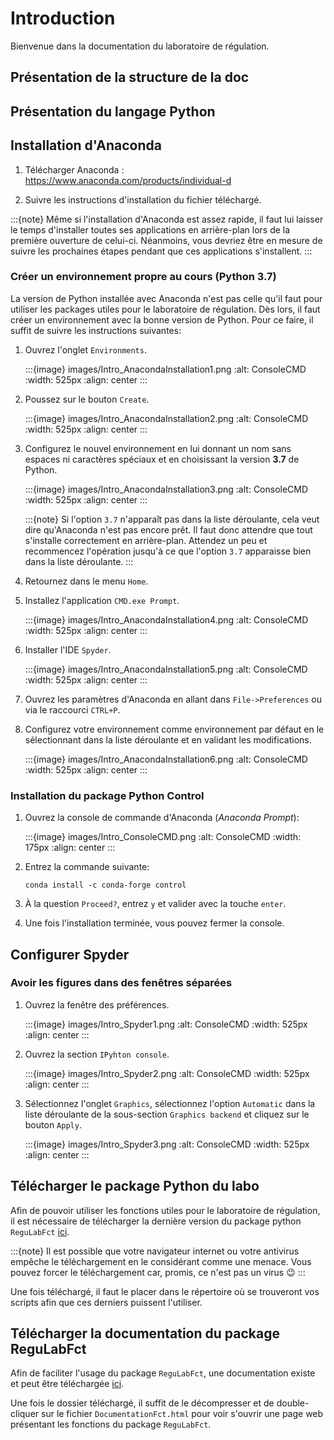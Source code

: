 # Introduction

Bienvenue dans la documentation du laboratoire de régulation.

## Présentation de la structure de la doc

## Présentation du langage Python

## Installation d'Anaconda

1. Télécharger Anaconda : https://www.anaconda.com/products/individual-d

2. Suivre les instructions d'installation du fichier téléchargé.

:::{note}
Même si l'installation d'Anaconda est assez rapide, il faut lui laisser le temps d'installer toutes ses applications en arrière-plan lors de la première ouverture de celui-ci. Néanmoins, vous devriez être en mesure de suivre les prochaines étapes pendant que ces applications s'installent.
:::

### Créer un environnement propre au cours (Python 3.7)

La version de Python installée avec Anaconda n'est pas celle qu'il faut pour utiliser les packages utiles pour le laboratoire de régulation. Dès lors, il faut créer un environnement avec la bonne version de Python. Pour ce faire, il suffit de suivre les instructions suivantes:

1. Ouvrez l'onglet `Environments`.

    :::{image} images/Intro_AnacondaInstallation1.png
    :alt: ConsoleCMD
    :width: 525px
    :align: center
    :::

2. Poussez sur le bouton `Create`.

    :::{image} images/Intro_AnacondaInstallation2.png
    :alt: ConsoleCMD
    :width: 525px
    :align: center
    :::

3. Configurez le nouvel environnement en lui donnant un nom sans espaces ni caractères spéciaux et en choisissant la version **3.7** de Python.

    :::{image} images/Intro_AnacondaInstallation3.png
    :alt: ConsoleCMD
    :width: 525px
    :align: center
    :::

    :::{note}
    Si l'option `3.7` n'apparaît pas dans la liste déroulante, cela veut dire qu'Anaconda n'est pas encore prêt. Il faut donc attendre que tout s'installe correctement en arrière-plan. Attendez un peu et recommencez l'opération jusqu'à ce que l'option `3.7` apparaisse bien dans la liste déroulante.
    :::

4. Retournez dans le menu `Home`.

5. Installez l'application `CMD.exe Prompt`.

    :::{image} images/Intro_AnacondaInstallation4.png
    :alt: ConsoleCMD
    :width: 525px
    :align: center
    :::

6. Installer l'IDE `Spyder`.

    :::{image} images/Intro_AnacondaInstallation5.png
    :alt: ConsoleCMD
    :width: 525px
    :align: center
    :::

7. Ouvrez les paramètres d'Anaconda en allant dans `File->Preferences` ou via le raccourci `CTRL+P`.

8. Configurez votre environnement comme environnement par défaut en le sélectionnant dans la liste déroulante et en validant les modifications.

    :::{image} images/Intro_AnacondaInstallation6.png
    :alt: ConsoleCMD
    :width: 525px
    :align: center
    :::

### Installation du package Python Control

1. Ouvrez la console de commande d'Anaconda (*Anaconda Prompt*):

    :::{image} images/Intro_ConsoleCMD.png
    :alt: ConsoleCMD
    :width: 175px
    :align: center
    :::

2. Entrez la commande suivante:
    ```
    conda install -c conda-forge control
    ```

3. À la question `Proceed?`, entrez `y` et valider avec la touche `enter`.

4. Une fois l'installation terminée, vous pouvez fermer la console.

## Configurer Spyder

### Avoir les figures dans des fenêtres séparées

1. Ouvrez la fenêtre des préférences.

    :::{image} images/Intro_Spyder1.png
    :alt: ConsoleCMD
    :width: 525px
    :align: center
    :::

2. Ouvrez la section `IPyhton console`.

    :::{image} images/Intro_Spyder2.png
    :alt: ConsoleCMD
    :width: 525px
    :align: center
    :::

3. Sélectionnez l'onglet `Graphics`, sélectionnez l'option `Automatic` dans la liste déroulante de la sous-section `Graphics backend` et cliquez sur le bouton `Apply`.

    :::{image} images/Intro_Spyder3.png
    :alt: ConsoleCMD
    :width: 525px
    :align: center
    :::

## Télécharger le package Python du labo
Afin de pouvoir utiliser les fonctions utiles pour le laboratoire de régulation, il est nécessaire de télécharger la dernière version du package python `ReguLabFct` [ici](https://studenthelmobe-my.sharepoint.com/:u:/g/personal/a_vanlaethem_helmo_be/ERCKwgbolmtMmXe6-FW0OOkBLWEK8-u5zAFORvJ_39Es4g?e=K58QB8).

:::{note}
Il est possible que votre navigateur internet ou votre antivirus empêche le téléchargement en le considérant comme une menace. Vous pouvez forcer le téléchargement car, promis, ce n'est pas un virus 😉
:::

Une fois téléchargé, il faut le placer dans le répertoire où se trouveront vos scripts afin que ces derniers puissent l'utiliser.

## Télécharger la documentation du package ReguLabFct
Afin de faciliter l'usage du package `ReguLabFct`, une documentation existe et peut être téléchargée [ici](https://studenthelmobe-my.sharepoint.com/:f:/g/personal/a_vanlaethem_helmo_be/EvRgBmANcQNMmIhF2nm2kBcBcyePZxDX5ah4yrH_FcUjwg?e=RKFGXU).

Une fois le dossier téléchargé, il suffit de le décompresser et de double-cliquer sur le fichier `DocumentationFct.html` pour voir s'ouvrir une page web présentant les fonctions du package `ReguLabFct`.